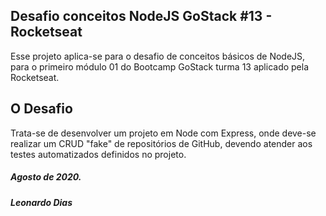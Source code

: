 ## Desafio conceitos NodeJS GoStack #13 - Rocketseat
Esse projeto aplica-se para o desafio de conceitos básicos de NodeJS, para o primeiro módulo 01 do Bootcamp GoStack turma 13 aplicado pela Rocketseat. 

## O Desafio
Trata-se de desenvolver um projeto em Node com Express, onde deve-se realizar um CRUD "fake" de repositórios de GitHub, devendo atender aos testes automatizados definidos no projeto.

##### Agosto de 2020.
##### Leonardo Dias